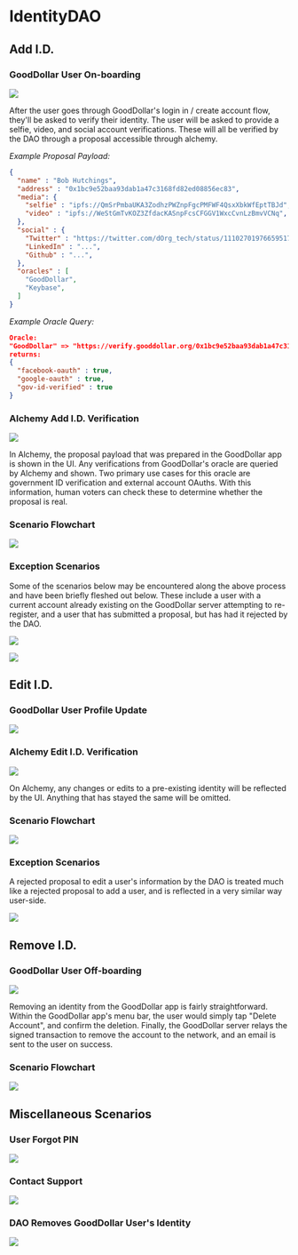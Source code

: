 # IdentityDAO 

## Add I.D.

### GoodDollar User On-boarding

![](./docs/img/out/GoodDollar_Wireframe_Add_Identity.png)

After the user goes through GoodDollar's login in / create account flow, they'll be asked to verify their identity. The user will be asked to provide a selfie, video, and social account verifications. These will all be verified by the DAO through a proposal accessible through alchemy.

*Example Proposal Payload:*
```json
{
  "name" : "Bob Hutchings",
  "address" : "0x1bc9e52baa93dab1a47c3168fd82ed08856ec83", 
  "media": {
    "selfie" : "ipfs://QmSrPmbaUKA3ZodhzPWZnpFgcPMFWF4QsxXbkWfEptTBJd",
    "video" : "ipfs://WeStGmTvKOZ3ZfdacKASnpFcsCFGGV1WxcCvnLzBmvVCNq",
  },
  "social" : {
    "Twitter" : "https://twitter.com/dOrg_tech/status/1110270197665951744",
    "LinkedIn" : "...",
    "Github" : "...",
  },
  "oracles" : [
    "GoodDollar",
    "Keybase",
  ]
}
```

*Example Oracle Query:*
```json
Oracle:
"GoodDollar" => "https://verify.gooddollar.org/0x1bc9e52baa93dab1a47c3168fd82ed08856ec83"
returns:
{
  "facebook-oauth" : true,
  "google-oauth" : true,
  "gov-id-verified" : true
}
```

### Alchemy Add I.D. Verification

![](./docs/img/out/Alchemy-Add-Identity.png)

In Alchemy, the proposal payload that was prepared in the GoodDollar app is shown in the UI. Any verifications from GoodDollar's oracle are queried by Alchemy and shown. Two primary use cases for this oracle are government ID verification and external account OAuths. With this information, human voters can check these to determine whether the proposal is real. 

### Scenario Flowchart

![](./docs/img/out/Scenario_Flow_Onboarding_Add_Identity.png)

### Exception Scenarios

Some of the scenarios below may be encountered along the above process and have been briefly fleshed out below. These include a user with a current account already existing on the GoodDollar server attempting to re-register, and a user that has submitted a proposal, but has had it rejected by the DAO.

![](./docs/img/out/Scenario_Flow_Exception_Existing_User_Attempting_to_Register.png)

![](./docs/img/out/Scenario_Flow_Exception_User_with_Rejected_Add_Proposal.png)


## Edit I.D.

### GoodDollar User Profile Update

![](./docs/img/out/GoodDollar_Wireframe_Update_Identity.png)

### Alchemy Edit I.D. Verification

![](./docs/img/out/Alchemy-Edit-Identity.png)

On Alchemy, any changes or edits to a pre-existing identity will be reflected by the UI. Anything that has stayed the same will be omitted.

### Scenario Flowchart

![](./docs/img/out/Scenario_Flow_Updating_Edit_Identity.png)

### Exception Scenarios

A rejected proposal to edit a user's information by the DAO is treated much like a rejected proposal to add a user, and is reflected in a very similar way user-side.

![](./docs/img/out/Scenario_Flow_Exception_User_with_Rejected_Edit_Proposal.png)

## Remove I.D.

### GoodDollar User Off-boarding

![](./docs/img/out/GoodDollar_Wireframe_Delete_Identity.png)

Removing an identity from the GoodDollar app is fairly straightforward. Within the GoodDollar app's menu bar, the user would simply tap "Delete Account", and confirm the deletion. Finally, the GoodDollar server relays the signed transaction to remove the account to the network, and an email is sent to the user on success.

### Scenario Flowchart

![](./docs/img/out/Scenario_Flow_Offboarding_Delete_Identity.png)

## Miscellaneous Scenarios

### User Forgot PIN

![](./docs/img/out/Scenario_Flow_Exception_User_Forgot_PIN.png)

### Contact Support

![](./docs/img/out/Scenario_Flow_Contact_Support.png)

### DAO Removes GoodDollar User's Identity

![](./docs/img/out/Scenario_Flow_Exception_DAO_Removes_User.png)
